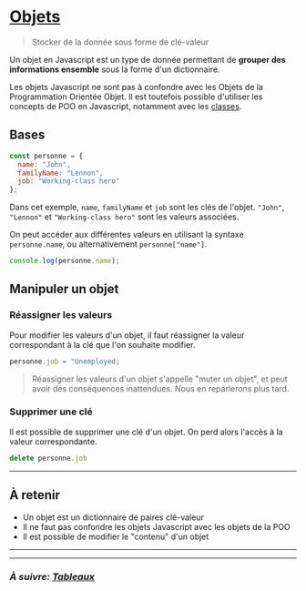 # [Objets](https://developer.mozilla.org/fr/docs/Web/JavaScript/Reference/Global_Objects/Object)

> Stocker de la donnée sous forme de clé-valeur

Un objet en Javascript est un type de donnée permettant de **grouper des informations ensemble** sous la forme d'un dictionnaire.

Les objets Javascript ne sont pas à confondre avec les Objets de la Programmation Orientée Objet. Il est toutefois possible d'utiliser les concepts de POO en Javascript, notamment avec les [classes](https://developer.mozilla.org/fr/docs/Web/JavaScript/Reference/Classes).

## Bases

```js
const personne = {
  name: "John",
  familyName: "Lennon",
  job: "Working-class hero"
};
```

Dans cet exemple, `name`, `familyName` et `job` sont les clés de l'objet. `"John"`, `"Lennon"` et `"Working-class hero"` sont les valeurs associées.

On peut accéder aux différentes valeurs en utilisant la syntaxe `personne.name`, ou alternativement `personne["name"]`.

```js
console.log(personne.name);
```

## Manipuler un objet

### Réassigner les valeurs

Pour modifier les valeurs d'un objet, il faut réassigner la valeur correspondant à la clé que l'on souhaite modifier.

```js
personne.job = "Unemployed;
```

> Réassigner les valeurs d'un objet s'appelle "muter un objet", et peut avoir des conséquences inattendues.
> Nous en reparlerons plus tard.

### Supprimer une clé

Il est possible de supprimer une clé d'un objet. On perd alors l'accès à la valeur correspondante.

```js
delete personne.job
```

---

## À retenir

- Un objet est un dictionnaire de paires clé-valeur
- Il ne faut pas confondre les objets Javascript avec les objets de la POO
- Il est possible de modifier le "contenu" d'un objet

---

<!-- ## Exos

- Ouvrir le dossier `/exos/1_syntax/1-5_arrays`
- Ouvrir le fichier `index.html` dans votre navigateur
- Suivre les indications du fichier `.js`, et vérifier les résultats dans
  votre navigateur -->

---

### _À suivre: [Tableaux](./1-5_arrays.md)_
